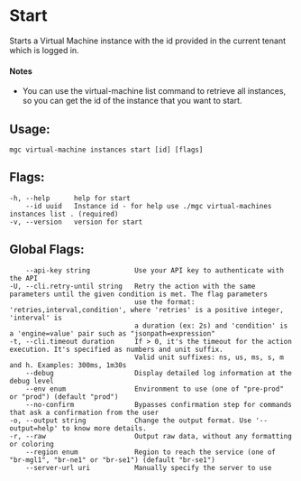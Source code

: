 # Start

Starts a Virtual Machine instance with the id provided in the current tenant which is logged in.
#### Notes
- You can use the virtual-machine list command to retrieve all instances,
so you can get the id of the instance that you want to start.

## Usage:
```
mgc virtual-machine instances start [id] [flags]
```

## Flags:
```
-h, --help      help for start
    --id uuid   Instance id - for help use ./mgc virtual-machines instances list . (required)
-v, --version   version for start
```

## Global Flags:
```
    --api-key string           Use your API key to authenticate with the API
-U, --cli.retry-until string   Retry the action with the same parameters until the given condition is met. The flag parameters
                               use the format: 'retries,interval,condition', where 'retries' is a positive integer, 'interval' is
                               a duration (ex: 2s) and 'condition' is a 'engine=value' pair such as "jsonpath=expression"
-t, --cli.timeout duration     If > 0, it's the timeout for the action execution. It's specified as numbers and unit suffix.
                               Valid unit suffixes: ns, us, ms, s, m and h. Examples: 300ms, 1m30s
    --debug                    Display detailed log information at the debug level
    --env enum                 Environment to use (one of "pre-prod" or "prod") (default "prod")
    --no-confirm               Bypasses confirmation step for commands that ask a confirmation from the user
-o, --output string            Change the output format. Use '--output=help' to know more details.
-r, --raw                      Output raw data, without any formatting or coloring
    --region enum              Region to reach the service (one of "br-mgl1", "br-ne1" or "br-se1") (default "br-se1")
    --server-url uri           Manually specify the server to use
```

